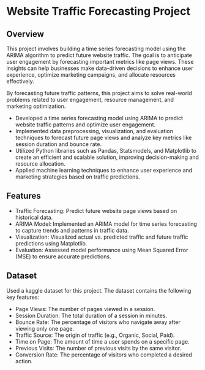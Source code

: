 # Website Traffic Forecasting Project
## Overview
This project involves building a time series forecasting model using the ARIMA algorithm to predict future website traffic. The goal is to anticipate user engagement by forecasting important metrics like page views. These insights can help businesses make data-driven decisions to enhance user experience, optimize marketing campaigns, and allocate resources effectively.

By forecasting future traffic patterns, this project aims to solve real-world problems related to user engagement, resource management, and marketing optimization.
* Developed a time series forecasting model using ARIMA to predict website traffic patterns and optimize user engagement.
* Implemented data preprocessing, visualization, and evaluation techniques to forecast future page views and analyze key metrics like session duration and bounce rate.
* Utilized Python libraries such as Pandas, Statsmodels, and Matplotlib to create an efficient and scalable solution, improving decision-making and resource allocation.
* Applied machine learning techniques to enhance user experience and marketing strategies based on traffic predictions.
## Features
* Traffic Forecasting: Predict future website page views based on historical data.
* ARIMA Model: Implemented an ARIMA model for time series forecasting to capture trends and patterns in traffic data.
* Visualization: Visualized actual vs. predicted traffic and future traffic predictions using Matplotlib.
* Evaluation: Assessed model performance using Mean Squared Error (MSE) to ensure accurate predictions.
## Dataset
Used a kaggle dataset for this project. The dataset contains the following key features:
* Page Views: The number of pages viewed in a session.
* Session Duration: The total duration of a session in minutes.
* Bounce Rate: The percentage of visitors who navigate away after viewing only one page.
* Traffic Source: The origin of traffic (e.g., Organic, Social, Paid).
* Time on Page: The amount of time a user spends on a specific page.
* Previous Visits: The number of previous visits by the same visitor.
* Conversion Rate: The percentage of visitors who completed a desired action.



